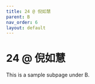 ```yaml
---
title: 24 @ 倪如慧
parent: B
nav_order: 6
layout: default
---
```


# 24 @ 倪如慧

This is a sample subpage under B.